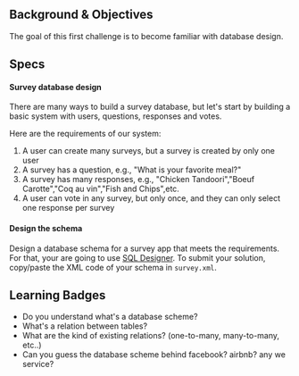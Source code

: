 ## Background & Objectives 
The goal of this first challenge is to become familiar with database design.

## Specs
#### Survey database design

There are many ways to build a survey database, but let's start by building a basic system with users, questions, responses and votes.

Here are the requirements of our system:

1. A user can create many surveys, but a survey is created by only one user
2. A survey has a question, e.g., "What is your favorite meal?"
3. A survey has many responses, e.g., "Chicken Tandoori","Boeuf Carotte","Coq au vin","Fish and Chips",etc.
4. A user can vote in any survey, but only once, and they can only select one response per survey

#### Design the schema

Design a database schema for a survey app that meets the requirements. For that, your are going to use [SQL Designer](http://ondras.zarovi.cz/sql/demo/). To submit your solution, copy/paste the XML code of your schema in `survey.xml`.  

## Learning Badges
- Do you understand what's a database scheme? 
- What's a relation between tables? 
- What are the kind of existing relations? (one-to-many, many-to-many, etc..)
- Can you guess the database scheme behind facebook? airbnb? any we service?
 
